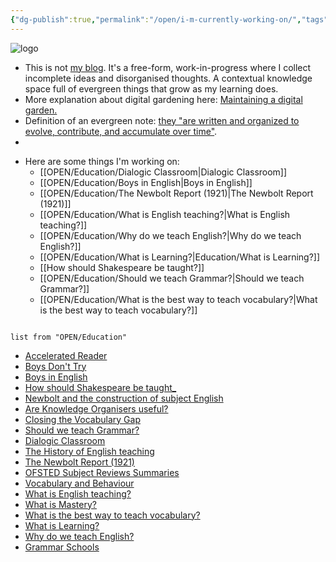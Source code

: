 ```yaml
---
{"dg-publish":true,"permalink":"/open/i-m-currently-working-on/","tags":"gardenEntry"}
---
```


![logo](http://garyhollingsbee.com/TW/images/digitalgardenowlbannertransblack.png)


<div class="transclusion internal-embed is-loaded"><div class="markdown-embed">

<div class="markdown-embed-title">



</div>



- This is not [my blog](http://garyhollingsbee.com/blog). It's a free-form, work-in-progress where I collect incomplete ideas and disorganised thoughts. A contextual knowledge space full of evergreen things that grow as my learning does.
- More explanation about digital gardening here: [Maintaining a digital garden.](http://garyhollingsbee.com/blog/2021/07/28/maintaining-a-digitalgarden)
- Definition of an evergreen note: [they "are written and organized to evolve, contribute, and accumulate over time"](https://notes.andymatuschak.org/Evergreen_notes).
-

</div></div>


- Here are some things I'm working on:
	- [[OPEN/Education/Dialogic Classroom|Dialogic Classroom]]
	- [[OPEN/Education/Boys in English|Boys in English]]
	- [[OPEN/Education/The Newbolt Report (1921)|The Newbolt Report (1921)]]
	- [[OPEN/Education/What is English teaching?|What is English teaching?]]
	- [[OPEN/Education/Why do we teach English?|Why do we teach English?]]
	- [[OPEN/Education/What is Learning?|Education/What is Learning?]]
	- [[How should Shakespeare be taught?]]
	- [[OPEN/Education/Should we teach Grammar?|Should we teach Grammar?]]
	- [[OPEN/Education/What is the best way to teach vocabulary?|What is the best way to teach vocabulary?]]


``` dataview

list from "OPEN/Education"

```

-   [Accelerated Reader](app://obsidian.md/OPEN/Education/Accelerated%20Reader.md)
-   [Boys Don't Try](app://obsidian.md/OPEN/Education/Boys%20Don't%20Try.md)
-   [Boys in English](app://obsidian.md/OPEN/Education/Boys%20in%20English.md)
-   [How should Shakespeare be taught_](app://obsidian.md/OPEN/Education/How%20should%20Shakespeare%20be%20taught_.md)
-   [Newbolt and the construction of subject English](app://obsidian.md/OPEN/Education/Newbolt%20and%20the%20construction%20of%20subject%20English.md)
-   [Are Knowledge Organisers useful?](app://obsidian.md/OPEN/Education/Are%20Knowledge%20Organisers%20useful?.md)
-   [Closing the Vocabulary Gap](app://obsidian.md/OPEN/Education/Closing%20the%20Vocabulary%20Gap.md)
-   [Should we teach Grammar?](app://obsidian.md/OPEN/Education/Should%20we%20teach%20Grammar?.md)
-   [Dialogic Classroom](app://obsidian.md/OPEN/Education/Dialogic%20Classroom.md)
-   [The History of English teaching](app://obsidian.md/OPEN/Education/The%20History%20of%20English%20teaching.md)
-   [The Newbolt Report (1921)](app://obsidian.md/OPEN/Education/The%20Newbolt%20Report%20(1921).md)
-   [OFSTED Subject Reviews Summaries](app://obsidian.md/OPEN/Education/OFSTED%20Subject%20Reviews%20Summaries.md)
-   [Vocabulary and Behaviour](app://obsidian.md/OPEN/Education/Vocabulary%20and%20Behaviour.md)
-   [What is English teaching?](app://obsidian.md/OPEN/Education/What%20is%20English%20teaching?.md)
-   [What is Mastery?](app://obsidian.md/OPEN/Education/What%20is%20Mastery?.md)
-   [What is the best way to teach vocabulary?](app://obsidian.md/OPEN/Education/What%20is%20the%20best%20way%20to%20teach%20vocabulary?.md)
-   [What is Learning?](app://obsidian.md/OPEN/Education/What%20is%20Learning?.md)
-   [Why do we teach English?](app://obsidian.md/OPEN/Education/Why%20do%20we%20teach%20English?.md)
-   [Grammar Schools](app://obsidian.md/OPEN/Education/Grammar%20Schools.md)